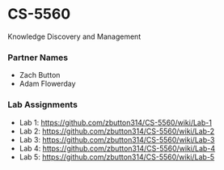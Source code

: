 # CS-5560
Knowledge Discovery and Management

### Partner Names
* Zach Button
* Adam Flowerday

### Lab Assignments
* Lab 1: https://github.com/zbutton314/CS-5560/wiki/Lab-1
* Lab 2: https://github.com/zbutton314/CS-5560/wiki/Lab-2
* Lab 3: https://github.com/zbutton314/CS-5560/wiki/Lab-3
* Lab 4: https://github.com/zbutton314/CS-5560/wiki/Lab-4
* Lab 5: https://github.com/zbutton314/CS-5560/wiki/Lab-5
